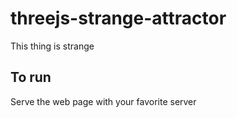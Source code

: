 # threejs-strange-attractor

This thing is strange

## To run
Serve the web page with your favorite server
